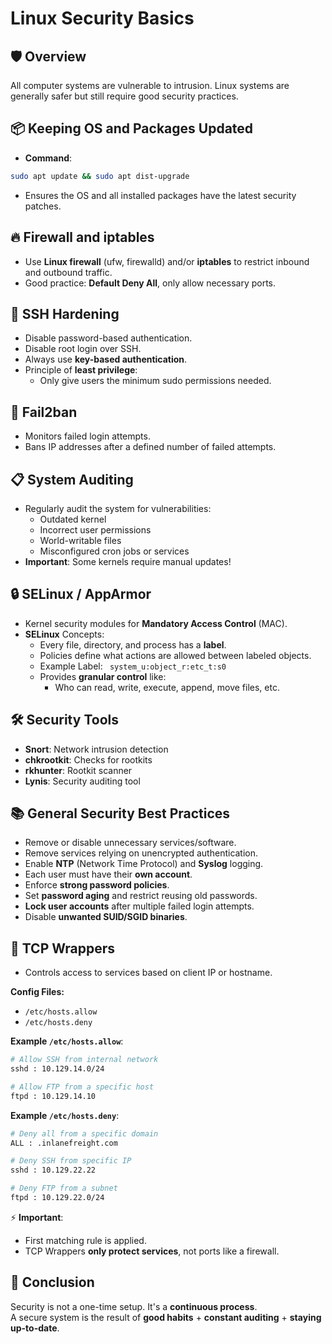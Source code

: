 # Linux Security Basics

## 🛡️ Overview

All computer systems are vulnerable to intrusion. Linux systems are generally safer but still require good security practices.


## 📦 Keeping OS and Packages Updated

- **Command**:
```bash
sudo apt update && sudo apt dist-upgrade
```
- Ensures the OS and all installed packages have the latest security patches.

## 🔥 Firewall and iptables

- Use **Linux firewall** (ufw, firewalld) and/or **iptables** to restrict inbound and outbound traffic.
- Good practice: **Default Deny All**, only allow necessary ports.

## 🔑 SSH Hardening

- Disable password-based authentication.
- Disable root login over SSH.
- Always use **key-based authentication**.
- Principle of **least privilege**:
    - Only give users the minimum sudo permissions needed.

## 🚫 Fail2ban

- Monitors failed login attempts.
- Bans IP addresses after a defined number of failed attempts.

## 📋 System Auditing

- Regularly audit the system for vulnerabilities:
    - Outdated kernel
    - Incorrect user permissions
    - World-writable files
    - Misconfigured cron jobs or services
- **Important**: Some kernels require manual updates!

## 🔒 SELinux / AppArmor

- Kernel security modules for **Mandatory Access Control** (MAC).
- **SELinux** Concepts:
    - Every file, directory, and process has a **label**.
    - Policies define what actions are allowed between labeled objects.
    - Example Label: ``` system_u:object_r:etc_t:s0```
    - Provides **granular control** like:
	    - Who can read, write, execute, append, move files, etc.

## 🛠️ Security Tools

- **Snort**: Network intrusion detection
- **chkrootkit**: Checks for rootkits
- **rkhunter**: Rootkit scanner
- **Lynis**: Security auditing tool

## 📚 General Security Best Practices

- Remove or disable unnecessary services/software.
- Remove services relying on unencrypted authentication.
- Enable **NTP** (Network Time Protocol) and **Syslog** logging.
- Each user must have their **own account**.
- Enforce **strong password policies**.
- Set **password aging** and restrict reusing old passwords.
- **Lock user accounts** after multiple failed login attempts.
- Disable **unwanted SUID/SGID binaries**.

## 🧱 TCP Wrappers

- Controls access to services based on client IP or hostname.

**Config Files:**

- `/etc/hosts.allow`
- `/etc/hosts.deny`

**Example `/etc/hosts.allow`**:
```bash
# Allow SSH from internal network
sshd : 10.129.14.0/24

# Allow FTP from a specific host
ftpd : 10.129.14.10
```

**Example `/etc/hosts.deny`**:
```bash
# Deny all from a specific domain
ALL : .inlanefreight.com

# Deny SSH from specific IP
sshd : 10.129.22.22

# Deny FTP from a subnet
ftpd : 10.129.22.0/24
```

⚡ **Important**:

- First matching rule is applied.
- TCP Wrappers **only protect services**, not ports like a firewall.

## 🎯 Conclusion

Security is not a one-time setup. It's a **continuous process**.  
A secure system is the result of **good habits** + **constant auditing** + **staying up-to-date**.
